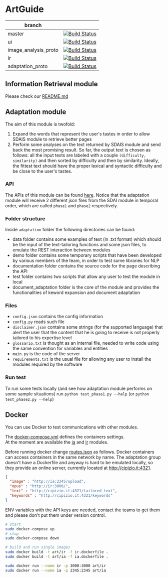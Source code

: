 # ArtGuide

| branch               |                                                                                                                                               |
|----------------------|:---------------------------------------------------------------------------------------------------------------------------------------------:|
| master               | [![Build Status](https://travis-ci.com/SmartAppUnipi/ArtGuide.svg?branch=master)](https://travis-ci.com/SmartAppUnipi/ArtGuide)               |
| ui                   | [![Build Status](https://travis-ci.com/SmartAppUnipi/ArtGuide.svg?branch=ui)](https://travis-ci.com/SmartAppUnipi/ArtGuide)                   |
| image_analysis_proto | [![Build Status](https://travis-ci.com/SmartAppUnipi/ArtGuide.svg?branch=image_analysis_proto)](https://travis-ci.com/SmartAppUnipi/ArtGuide) |
| ir                   | [![Build Status](https://travis-ci.com/SmartAppUnipi/ArtGuide.svg?branch=ir)](https://travis-ci.com/SmartAppUnipi/ArtGuide)                   |
| adaptation_proto     | [![Build Status](https://travis-ci.com/SmartAppUnipi/ArtGuide.svg?branch=adaptation_proto)](https://travis-ci.com/SmartAppUnipi/ArtGuide)     |

## Information Retrieval module
Please check our [README.md](ir/README.md)

## Adaptation module

The aim of this module is twofold:
1. Expand the words that represent the user's tastes in order to allow SDAIS module to retrieve better pages
2. Perform some analyses on the text returned by SDAIS module and send back the most promising result.
So far, the output text is chosen as follows: all the input texts are labeled with a couple `(difficulty, similarity)` and then sorted by difficulty and then by similarity. Ideally, the fittest text should have the proper lexical and syntactic difficulty and be close to the user's tastes.

### API

The APIs of this module can be found [here](https:http://cipizio.it:4321/).
Notice that the adaptation module will receive 2 different json files from the SDAI module in temporal order, which are called `phase1` and `phase2` respectively.

### Folder structure
Inside `adaptation` folder the following directories can be found:

- data folder contains some examples of text (in .txt format) which should be the input of the text-tailoring functions and some json files, to emulate the REST interaction between modules
- demo folder contains some temporary scripts that have been developed by various members of the team, in order to test some libraries for NLP
- documentation folder contains the source code for the page describing the API
- test folder contains two scripts that allow any user to test the module in local
- document_adaptation folder is the core of the module and provides the functionalities of keword expansion and document adaptation

### Files

- `config.json` contains the config information
- `config.py` reads such file
- `disclaimer.json` contains some strings (for the supported language) that alert the user that the content that he is going to receive is not properly tailored to his expertise level
- `glossario.txt` is thought as an internal file, needed to write code using the same convention for variables and entities
- `main.py` is the code of the server
- `requirements.txt` is the usual file for allowing any user to install the modules required by the software

### Run test
To run some tests locally (and see how adaptation module performs on some sample situations) run `python test_phase1.py --help` (or `python test_phase2.py --help`)

## Docker
You can use Docker to test communications with other modules.

The [docker-compose.yml](docker-compose.yml) defines the containers settings.  
At the moment are available the [ia](ia.dockerfile) and [ir](ir.dockerfile) modules.

Before running docker change [routes.json](routes.json) as follows. Docker containers can access containers in the same network by name. The adaptation group doesn't have a Dockerfile and anyway is hard to be emulated locally, so they provide an online server, currently located at http://cipizio.it:4321.
```json
{
  "image" : "http://ia:2345/upload",
  "opus" : "http://ir:3000/",
  "text" : "http://cipizio.it:4321/tailored_text",
  "keywords" : "http://cipizio.it:4321/keywords"
}
```

ENV variables with the API keys are needed, contact the teams to get them and please don't put them under version control.

```bash
# start
sudo docker-compose up
# stop
sudo docker-compose down

# build and run single images
sudo docker build -t art/ir -f ir.dockerfile .
sudo docker build -t art/ia -f ia.dockerfile .

sudo docker run --name ir -p 3000:3000 art/ir
sudo docker run --name ia -p 2345:2345 art/ia
```
